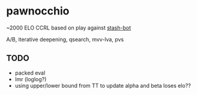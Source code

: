 # pawnocchio

~2000 ELO CCRL based on play against [stash-bot](https://gitlab.com/mhouppin/stash-bot)

A/B, iterative deepening, qsearch, mvv-lva, pvs

## TODO
- packed eval
- lmr (loglog?)
- using upper/lower bound from TT to update alpha and beta loses elo??
